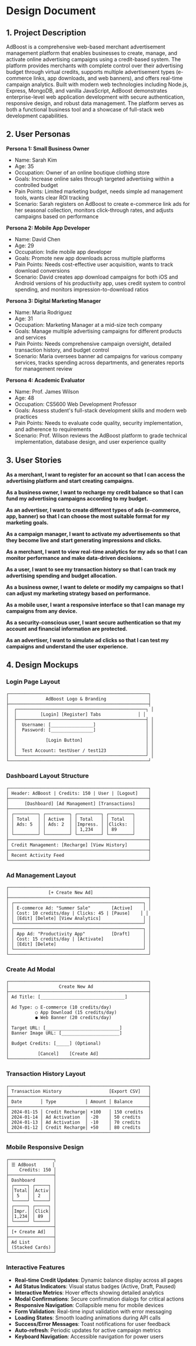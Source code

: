 # Design Document

## 1. Project Description
AdBoost is a comprehensive web-based merchant advertisement management platform that enables businesses to create, manage, and activate online advertising campaigns using a credit-based system. The platform provides merchants with complete control over their advertising budget through virtual credits, supports multiple advertisement types (e-commerce links, app downloads, and web banners), and offers real-time campaign analytics. Built with modern web technologies including Node.js, Express, MongoDB, and vanilla JavaScript, AdBoost demonstrates enterprise-level web application development with secure authentication, responsive design, and robust data management. The platform serves as both a functional business tool and a showcase of full-stack web development capabilities.

## 2. User Personas

**Persona 1: Small Business Owner**
- Name: Sarah Kim
- Age: 35
- Occupation: Owner of an online boutique clothing store
- Goals: Increase online sales through targeted advertising within a controlled budget
- Pain Points: Limited marketing budget, needs simple ad management tools, wants clear ROI tracking
- Scenario: Sarah registers on AdBoost to create e-commerce link ads for her seasonal collection, monitors click-through rates, and adjusts campaigns based on performance

**Persona 2: Mobile App Developer**
- Name: David Chen
- Age: 29
- Occupation: Indie mobile app developer
- Goals: Promote new app downloads across multiple platforms
- Pain Points: Needs cost-effective user acquisition, wants to track download conversions
- Scenario: David creates app download campaigns for both iOS and Android versions of his productivity app, uses credit system to control spending, and monitors impression-to-download ratios

**Persona 3: Digital Marketing Manager**
- Name: Maria Rodriguez
- Age: 31
- Occupation: Marketing Manager at a mid-size tech company
- Goals: Manage multiple advertising campaigns for different products and services
- Pain Points: Needs comprehensive campaign oversight, detailed transaction history, and budget control
- Scenario: Maria oversees banner ad campaigns for various company services, tracks spending across departments, and generates reports for management review

**Persona 4: Academic Evaluator**
- Name: Prof. James Wilson
- Age: 48
- Occupation: CS5600 Web Development Professor
- Goals: Assess student's full-stack development skills and modern web practices
- Pain Points: Needs to evaluate code quality, security implementation, and adherence to requirements
- Scenario: Prof. Wilson reviews the AdBoost platform to grade technical implementation, database design, and user experience quality

## 3. User Stories

**As a merchant, I want to register for an account so that I can access the advertising platform and start creating campaigns.**

**As a business owner, I want to recharge my credit balance so that I can fund my advertising campaigns according to my budget.**

**As an advertiser, I want to create different types of ads (e-commerce, app, banner) so that I can choose the most suitable format for my marketing goals.**

**As a campaign manager, I want to activate my advertisements so that they become live and start generating impressions and clicks.**

**As a merchant, I want to view real-time analytics for my ads so that I can monitor performance and make data-driven decisions.**

**As a user, I want to see my transaction history so that I can track my advertising spending and budget allocation.**

**As a business owner, I want to delete or modify my campaigns so that I can adjust my marketing strategy based on performance.**

**As a mobile user, I want a responsive interface so that I can manage my campaigns from any device.**

**As a security-conscious user, I want secure authentication so that my account and financial information are protected.**

**As an advertiser, I want to simulate ad clicks so that I can test my campaigns and understand the user experience.**

## 4. Design Mockups

### Login Page Layout
```
┌─────────────────────────────────────────────────────┐
│              AdBoost Logo & Branding                │
├─────────────────────────────────────────────────────┤
│  ┌─────────────────────────────────────────────────┐ │
│  │         [Login] [Register] Tabs              │ │
│  ├─────────────────────────────────────────────────┤ │
│  │  Username: [________________]                   │ │
│  │  Password: [________________]                   │ │
│  │                                                 │ │
│  │           [Login Button]                        │ │
│  │                                                 │ │
│  │  Test Account: testUser / test123               │ │
│  └─────────────────────────────────────────────────┘ │
└─────────────────────────────────────────────────────┘
```

### Dashboard Layout Structure
```
┌─────────────────────────────────────────────────────┐
│ Header: AdBoost | Credits: 150 | User | [Logout]    │
├─────────────────────────────────────────────────────┤
│      [Dashboard] [Ad Management] [Transactions]     │
├─────────────────────────────────────────────────────┤
│ ┌─────────┐ ┌─────────┐ ┌─────────┐ ┌─────────┐     │
│ │ Total   │ │ Active  │ │ Total   │ │ Total   │     │
│ │ Ads: 5  │ │ Ads: 2  │ │Impress. │ │Clicks:  │     │
│ │         │ │         │ │ 1,234   │ │ 89      │     │
│ └─────────┘ └─────────┘ └─────────┘ └─────────┘     │
├─────────────────────────────────────────────────────┤
│ Credit Management: [Recharge] [View History]        │
├─────────────────────────────────────────────────────┤
│ Recent Activity Feed                                │
└─────────────────────────────────────────────────────┘
```

### Ad Management Layout
```
┌─────────────────────────────────────────────────────┐
│               [+ Create New Ad]                     │
├─────────────────────────────────────────────────────┤
│ ┌─────────────────────────────────────────────────┐ │
│ │ E-commerce Ad: "Summer Sale"        [Active]    │ │
│ │ Cost: 10 credits/day | Clicks: 45 | [Pause]    │ │
│ │ [Edit] [Delete] [View Analytics]                │ │
│ └─────────────────────────────────────────────────┘ │
│ ┌─────────────────────────────────────────────────┐ │
│ │ App Ad: "Productivity App"          [Draft]     │ │
│ │ Cost: 15 credits/day | [Activate]               │ │
│ │ [Edit] [Delete]                                 │ │
│ └─────────────────────────────────────────────────┘ │
└─────────────────────────────────────────────────────┘
```

### Create Ad Modal
```
┌─────────────────────────────────────────────────────┐
│                   Create New Ad                     │
├─────────────────────────────────────────────────────┤
│ Ad Title: [________________________________]        │
│                                                     │
│ Ad Type: ○ E-commerce (10 credits/day)              │
│          ○ App Download (15 credits/day)            │
│          ● Web Banner (20 credits/day)              │
│                                                     │
│ Target URL: [____________________________]          │
│ Banner Image URL: [______________________]          │
│                                                     │
│ Budget Credits: [_____] (Optional)                  │
│                                                     │
│           [Cancel]    [Create Ad]                   │
└─────────────────────────────────────────────────────┘
```

### Transaction History Layout
```
┌─────────────────────────────────────────────────────┐
│ Transaction History                  [Export CSV]   │
├─────────────────────────────────────────────────────┤
│ Date       │ Type           │ Amount │ Balance      │
├─────────────────────────────────────────────────────┤
│ 2024-01-15 │ Credit Recharge│ +100   │ 150 credits  │
│ 2024-01-14 │ Ad Activation  │ -20    │ 50 credits   │
│ 2024-01-13 │ Ad Activation  │ -10    │ 70 credits   │
│ 2024-01-12 │ Credit Recharge│ +50    │ 80 credits   │
└─────────────────────────────────────────────────────┘
```

### Mobile Responsive Design
```
┌─────────────────┐
│ ☰ AdBoost      │
│    Credits: 150 │
├─────────────────┤
│ Dashboard       │
│ ┌─────┐ ┌─────┐ │
│ │Total│ │Activ│ │
│ │ 5   │ │ 2   │ │
│ └─────┘ └─────┘ │
│ ┌─────┐ ┌─────┐ │
│ │Impr.│ │Click│ │
│ │1,234│ │ 89  │ │
│ └─────┘ └─────┘ │
├─────────────────┤
│ [+ Create Ad]   │
├─────────────────┤
│ Ad List         │
│ (Stacked Cards) │
└─────────────────┘
```

### Interactive Features
- **Real-time Credit Updates**: Dynamic balance display across all pages
- **Ad Status Indicators**: Visual status badges (Active, Draft, Paused)
- **Interactive Metrics**: Hover effects showing detailed analytics
- **Modal Confirmations**: Secure confirmation dialogs for critical actions
- **Responsive Navigation**: Collapsible menu for mobile devices
- **Form Validation**: Real-time input validation with error messaging
- **Loading States**: Smooth loading animations during API calls
- **Success/Error Messages**: Toast notifications for user feedback
- **Auto-refresh**: Periodic updates for active campaign metrics
- **Keyboard Navigation**: Accessible navigation for power users